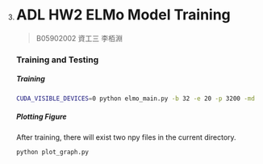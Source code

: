 3. # ADL HW2 ELMo Model Training

    > B05902002 資工三 李栢淵
    
    
    
    ### Training and Testing 
    
    ##### Training
    
    ```sh
    CUDA_VISIBLE_DEVICES=0 python elmo_main.py -b 32 -e 20 -p 3200 -md elmo_model_adap_93000.tar
    ```
    
    
    
    ##### Plotting Figure 
    
    After training, there will exist two npy files in the current directory.
    
    ```sh
    python plot_graph.py
    ```
